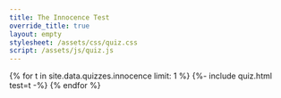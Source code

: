 ```yaml
---
title: The Innocence Test
override_title: true
layout: empty
stylesheet: /assets/css/quiz.css
script: /assets/js/quiz.js
---
```


{% for t in site.data.quizzes.innocence limit: 1 %}
    {%- include quiz.html test=t -%}
{% endfor %}